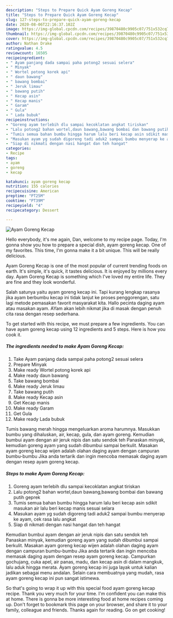 ```yaml
---
description: "Steps to Prepare Quick Ayam Goreng Kecap"
title: "Steps to Prepare Quick Ayam Goreng Kecap"
slug: 127-steps-to-prepare-quick-ayam-goreng-kecap
date: 2020-08-06T22:16:37.102Z
image: https://img-global.cpcdn.com/recipes/39870480c9905c07/751x532cq70/ayam-goreng-kecap-foto-resep-utama.jpg
thumbnail: https://img-global.cpcdn.com/recipes/39870480c9905c07/751x532cq70/ayam-goreng-kecap-foto-resep-utama.jpg
cover: https://img-global.cpcdn.com/recipes/39870480c9905c07/751x532cq70/ayam-goreng-kecap-foto-resep-utama.jpg
author: Nathan Drake
ratingvalue: 4.5
reviewcount: 16505
recipeingredient:
- " Ayam panjang dada sampai paha potong2 sesuai selera"
- " Minyak"
- " Wortel potong korek api"
- " daun bawang"
- " bawang bombai"
- " Jeruk limau"
- " bawang putih"
- " Kecap asin"
- " Kecap manis"
- " Garam"
- " Gula"
- " Lada bubuk"
recipeinstructions:
- "Goreng ayam terlebih dlu sampai kecoklatan angkat tiriskan"
- "Lalu potong2 bahan wortel,daun bawang,bawang bombai dan bawang putih geprek"
- "Tumis semua bahan bumbu hingga harum lalu beri kecap asin sdikit masukan air lalu beri kecap manis sesuai selara"
- "Masukan ayam yg sudah digoreng tadi aduk2 sampai bumbu menyerap ke ayam, cek rasa lalu angkat"
- "Siap di nikmati dengan nasi hangat dan teh hangat"
categories:
- Recipe
tags:
- ayam
- goreng
- kecap

katakunci: ayam goreng kecap 
nutrition: 155 calories
recipecuisine: American
preptime: "PT25M"
cooktime: "PT39M"
recipeyield: "4"
recipecategory: Dessert

---
```



![Ayam Goreng Kecap](https://img-global.cpcdn.com/recipes/39870480c9905c07/751x532cq70/ayam-goreng-kecap-foto-resep-utama.jpg)

Hello everybody, it's me again, Dan, welcome to my recipe page. Today, I'm gonna show you how to prepare a special dish, ayam goreng kecap. One of my favorites. This time, I'm gonna make it a bit unique. This will be really delicious.

Ayam Goreng Kecap is one of the most popular of current trending foods on earth. It's simple, it's quick, it tastes delicious. It is enjoyed by millions every day. Ayam Goreng Kecap is something which I've loved my entire life. They are fine and they look wonderful.

Salah satunya yaitu ayam goreng kecap ini. Tapi kurang lengkap rasanya jika ayam berbumbu kecap ini tidak lanjut ke proses penggorengan, satu lagi metode pemasakan favorit masyarakat kita. Hallo pecinta daging ayam atau masakan ayam. AYam akan lebih nikmat jika di masak dengan penuh cita rasa dengan resep sederhana.


To get started with this recipe, we must prepare a few ingredients. You can have ayam goreng kecap using 12 ingredients and 5 steps. Here is how you cook it.

<!--inarticleads1-->

##### The ingredients needed to make Ayam Goreng Kecap:

1. Take  Ayam panjang dada sampai paha potong2 sesuai selera
1. Prepare  Minyak
1. Make ready  Wortel potong korek api
1. Make ready  daun bawang
1. Take  bawang bombai
1. Make ready  Jeruk limau
1. Take  bawang putih
1. Make ready  Kecap asin
1. Get  Kecap manis
1. Make ready  Garam
1. Get  Gula
1. Make ready  Lada bubuk


Tumis bawang merah hingga mengeluarkan aroma harumnya. Masukkan bumbu yang dihaluskan, air, kecap, gula, dan ayam goreng. Kemudian bumbui ayam dengan air jeruk nipis dan satu sendok teh Panaskan minyak, kemudian goreng ayam yang sudah dibumbui sampai berkulit. Masakan ayam goreng kecap wijen adalah olahan daging ayam dengan campuran bumbu-bumbu Jika anda tertarik dan ingin mencoba memasak daging ayam dengan resep ayam goreng kecap. 

<!--inarticleads2-->

##### Steps to make Ayam Goreng Kecap:

1. Goreng ayam terlebih dlu sampai kecoklatan angkat tiriskan
1. Lalu potong2 bahan wortel,daun bawang,bawang bombai dan bawang putih geprek
1. Tumis semua bahan bumbu hingga harum lalu beri kecap asin sdikit masukan air lalu beri kecap manis sesuai selara
1. Masukan ayam yg sudah digoreng tadi aduk2 sampai bumbu menyerap ke ayam, cek rasa lalu angkat
1. Siap di nikmati dengan nasi hangat dan teh hangat


Kemudian bumbui ayam dengan air jeruk nipis dan satu sendok teh Panaskan minyak, kemudian goreng ayam yang sudah dibumbui sampai berkulit. Masakan ayam goreng kecap wijen adalah olahan daging ayam dengan campuran bumbu-bumbu Jika anda tertarik dan ingin mencoba memasak daging ayam dengan resep ayam goreng kecap. Campurkan gochujang, cuka apel, air panas, madu, dan kecap asin di dalam mangkuk, lalu aduk hingga merata. Ayam goreng kecap ini juga layak untuk kalian jadikan sebagai menu andalan. Selain cara membuatnya yang mudah, rasa ayam goreng kecap ini pun sangat istimewa. 

So that's going to wrap it up with this special food ayam goreng kecap recipe. Thank you very much for your time. I'm confident you can make this at home. There is gonna be more interesting food at home recipes coming up. Don't forget to bookmark this page on your browser, and share it to your family, colleague and friends. Thanks again for reading. Go on get cooking!
